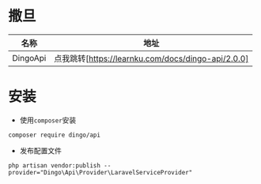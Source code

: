 # 撒旦





|   名称   |                        地址                        |
| :------: | :------------------------------------------------: |
| DingoApi | 点我跳转[https://learnku.com/docs/dingo-api/2.0.0] |

# 安装

- 使用`composer`安装

 ```shell
 composer require dingo/api
 ```

- 发布配置文件

```shell
php artisan vendor:publish --provider="Dingo\Api\Provider\LaravelServiceProvider"
```

